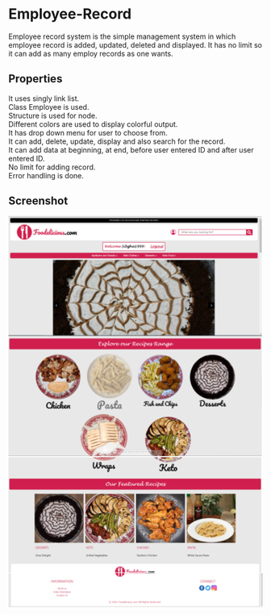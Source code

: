 # Employee-Record
Employee record system is the simple management system in which employee record is added, updated, deleted and displayed. It has no limit so it can add as many employ records as one wants.

## Properties
It uses singly link list.  
Class Employee is used.  
Structure is used for node.  
Different colors are used to display colorful output.  
It has drop down menu for user to choose from.  
It can add, delete, update, display and also search for the record.  
It can add data at beginning, at end, before user entered ID  and after user entered ID.  
No limit for adding record.  
Error handling is done.  

## Screenshot
<img src="https://github.com/sibgha-saleem/Foodelicious-Website/blob/main/image.png" width="800">  
